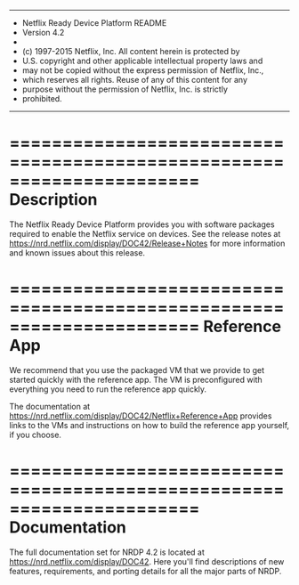 **********************************************************************
* Netflix Ready Device Platform README
* Version 4.2
*
* (c) 1997-2015 Netflix, Inc.  All content herein is protected by
* U.S. copyright and other applicable intellectual property laws and
* may not be copied without the express permission of Netflix, Inc.,
* which reserves all rights.  Reuse of any of this content for any
* purpose without the permission of Netflix, Inc. is strictly
* prohibited.
**********************************************************************

======================================================================
Description
======================================================================
The Netflix Ready Device Platform provides you with software packages
required to enable the Netflix service on devices. See the release
notes at https://nrd.netflix.com/display/DOC42/Release+Notes
for more information and known issues about this release.

======================================================================
Reference App
======================================================================
We recommend that you use the packaged VM that we provide to get
started quickly with the reference app.  The VM is preconfigured with
everything you need to run the reference app quickly.

The documentation at
https://nrd.netflix.com/display/DOC42/Netflix+Reference+App
provides links to the VMs and instructions on how to build the
reference app yourself, if you choose.

======================================================================
Documentation
======================================================================
The full documentation set for NRDP 4.2 is located at
https://nrd.netflix.com/display/DOC42. Here you'll find descriptions
of new features, requirements, and porting details for all the major
parts of NRDP.


